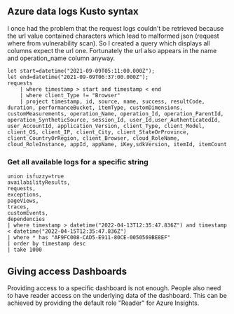 ## Azure data logs Kusto syntax
I once had the problem that the request logs couldn't be retrieved because the url value contained characters which lead to malformed json (request where from vulnerability scan).
So I created a query which displays all columns expect the url one. Fortunately the url also appears in the name and operation_name column anyway.
```
let start=datetime("2021-09-09T05:11:00.000Z");
let end=datetime("2021-09-09T06:37:00.000Z");
requests
    | where timestamp > start and timestamp < end
    | where client_Type != "Browser"
    | project timestamp, id, source, name, success, resultCode, duration, performanceBucket, itemType, customDimensions, customMeasurements, operation_Name, operation_Id, operation_ParentId, operation_SyntheticSource, session_Id, user_Id,user_AuthenticatedId, user_AccountId, application_Version, client_Type, client_Model, client_OS, client_IP, client_City, client_StateOrProvince, client_CountryOrRegion, client_Browser, cloud_RoleName, cloud_RoleInstance, appId, appName, iKey,sdkVersion, itemId, itemCount
```

### Get all available logs for a specific string

```
union isfuzzy=true
availabilityResults,
requests,
exceptions,
pageViews,
traces,
customEvents,
dependencies
| where timestamp > datetime("2022-04-13T12:35:47.836Z") and timestamp < datetime("2022-04-15T12:35:47.836Z")
| where * has "AF9FC008-CAD5-E911-80CE-0050569BE8EF"
| order by timestamp desc
| take 1000
```

## Giving access Dashboards
Providing access to a specific dashboard is not enough. People also need to have reader access on the underlying data of the dashboard.
This can be achieved by providing the default role "Reader" for Azure Insights. 

